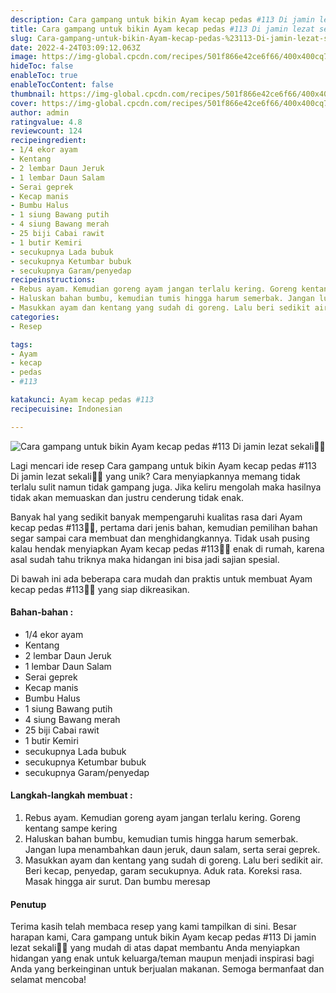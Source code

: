 ```yaml
---
description: Cara gampang untuk bikin Ayam kecap pedas #113 Di jamin lezat sekali"
title: Cara gampang untuk bikin Ayam kecap pedas #113 Di jamin lezat sekali
slug: Cara-gampang-untuk-bikin-Ayam-kecap-pedas-%23113-Di-jamin-lezat-sekali
date: 2022-4-24T03:09:12.063Z
image: https://img-global.cpcdn.com/recipes/501f866e42ce6f66/400x400cq70/photo.jpg
hideToc: false
enableToc: true
enableTocContent: false
thumbnail: https://img-global.cpcdn.com/recipes/501f866e42ce6f66/400x400cq70/photo.jpg
cover: https://img-global.cpcdn.com/recipes/501f866e42ce6f66/400x400cq70/photo.jpg
author: admin
ratingvalue: 4.8
reviewcount: 124
recipeingredient:
- 1/4 ekor ayam
- Kentang
- 2 lembar Daun Jeruk
- 1 lembar Daun Salam
- Serai geprek
- Kecap manis
- Bumbu Halus
- 1 siung Bawang putih
- 4 siung Bawang merah
- 25 biji Cabai rawit
- 1 butir Kemiri
- secukupnya Lada bubuk
- secukupnya Ketumbar bubuk
- secukupnya Garam/penyedap
recipeinstructions:
- Rebus ayam. Kemudian goreng ayam jangan terlalu kering. Goreng kentang sampe kering
- Haluskan bahan bumbu, kemudian tumis hingga harum semerbak. Jangan lupa menambahkan daun jeruk, daun salam, serta serai geprek.
- Masukkan ayam dan kentang yang sudah di goreng. Lalu beri sedikit air. Beri kecap, penyedap, garam secukupnya. Aduk rata. Koreksi rasa. Masak hingga air surut. Dan bumbu meresap
categories:
- Resep

tags:
- Ayam
- kecap
- pedas
- #113

katakunci: Ayam kecap pedas #113
recipecuisine: Indonesian

---
```


![Cara gampang untuk bikin Ayam kecap pedas #113 Di jamin lezat sekali👩‍🍳](https://img-global.cpcdn.com/recipes/501f866e42ce6f66/400x400cq70/photo.jpg)

Lagi mencari ide resep Cara gampang untuk bikin Ayam kecap pedas #113 Di jamin lezat sekali👩‍🍳 yang unik? Cara menyiapkannya memang tidak terlalu sulit namun tidak gampang juga. Jika keliru mengolah maka hasilnya tidak akan memuaskan dan justru cenderung tidak enak.

Banyak hal yang sedikit banyak mempengaruhi kualitas rasa dari Ayam kecap pedas #113👩‍🍳, pertama dari jenis bahan, kemudian pemilihan bahan segar sampai cara membuat dan menghidangkannya. Tidak usah pusing kalau hendak menyiapkan Ayam kecap pedas #113👩‍🍳 enak di rumah, karena asal sudah tahu triknya maka hidangan ini bisa jadi sajian spesial.

Di bawah ini ada beberapa cara mudah dan praktis untuk membuat Ayam kecap pedas #113👩‍🍳 yang siap dikreasikan.

<!--inarticleads1-->

#### Bahan-bahan :

- 1/4 ekor ayam
- Kentang
- 2 lembar Daun Jeruk
- 1 lembar Daun Salam
- Serai geprek
- Kecap manis
- Bumbu Halus
- 1 siung Bawang putih
- 4 siung Bawang merah
- 25 biji Cabai rawit
- 1 butir Kemiri
- secukupnya Lada bubuk
- secukupnya Ketumbar bubuk
- secukupnya Garam/penyedap

<!--inarticleads2-->

#### Langkah-langkah membuat :

1. Rebus ayam. Kemudian goreng ayam jangan terlalu kering. Goreng kentang sampe kering
1. Haluskan bahan bumbu, kemudian tumis hingga harum semerbak. Jangan lupa menambahkan daun jeruk, daun salam, serta serai geprek.
1. Masukkan ayam dan kentang yang sudah di goreng. Lalu beri sedikit air. Beri kecap, penyedap, garam secukupnya. Aduk rata. Koreksi rasa. Masak hingga air surut. Dan bumbu meresap

#### Penutup

Terima kasih telah membaca resep yang kami tampilkan di sini. Besar harapan kami, Cara gampang untuk bikin Ayam kecap pedas #113 Di jamin lezat sekali👩‍🍳 yang mudah di atas dapat membantu Anda menyiapkan hidangan yang enak untuk keluarga/teman maupun menjadi inspirasi bagi Anda yang berkeinginan untuk berjualan makanan. Semoga bermanfaat dan selamat mencoba!